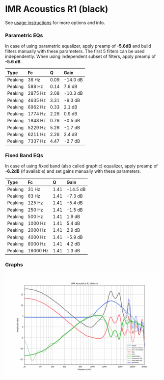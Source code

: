 # IMR Acoustics R1 (black)
See [usage instructions](https://github.com/jaakkopasanen/AutoEq#usage) for more options and info.

### Parametric EQs
In case of using parametric equalizer, apply preamp of **-5.6dB** and build filters manually
with these parameters. The first 5 filters can be used independently.
When using independent subset of filters, apply preamp of **-5.6 dB**.

| Type    | Fc      |    Q | Gain     |
|:--------|:--------|:-----|:---------|
| Peaking | 36 Hz   | 0.09 | -14.0 dB |
| Peaking | 588 Hz  | 0.14 | 7.9 dB   |
| Peaking | 2875 Hz | 2.08 | -10.3 dB |
| Peaking | 4635 Hz | 3.31 | -9.3 dB  |
| Peaking | 6962 Hz | 0.33 | 2.1 dB   |
| Peaking | 1774 Hz | 2.26 | 0.9 dB   |
| Peaking | 1848 Hz | 0.76 | -0.5 dB  |
| Peaking | 5229 Hz | 5.26 | -1.7 dB  |
| Peaking | 6211 Hz | 2.26 | 2.4 dB   |
| Peaking | 7337 Hz | 4.47 | -2.7 dB  |

### Fixed Band EQs
In case of using fixed band (also called graphic) equalizer, apply preamp of **-6.2dB**
(if available) and set gains manually with these parameters.

| Type    | Fc       |    Q | Gain     |
|:--------|:---------|:-----|:---------|
| Peaking | 31 Hz    | 1.41 | -14.5 dB |
| Peaking | 63 Hz    | 1.41 | -7.3 dB  |
| Peaking | 125 Hz   | 1.41 | -5.4 dB  |
| Peaking | 250 Hz   | 1.41 | -1.5 dB  |
| Peaking | 500 Hz   | 1.41 | 1.9 dB   |
| Peaking | 1000 Hz  | 1.41 | 5.4 dB   |
| Peaking | 2000 Hz  | 1.41 | 2.9 dB   |
| Peaking | 4000 Hz  | 1.41 | -5.9 dB  |
| Peaking | 8000 Hz  | 1.41 | 4.2 dB   |
| Peaking | 16000 Hz | 1.41 | 1.3 dB   |

### Graphs
![](./IMR%20Acoustics%20R1%20(black).png)